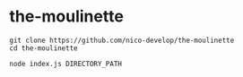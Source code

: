 # the-moulinette

```
git clone https://github.com/nico-develop/the-moulinette
cd the-moulinette

node index.js DIRECTORY_PATH
```
